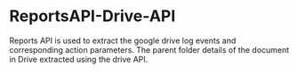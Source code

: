 # ReportsAPI-Drive-API
Reports API is used to extract the google drive log events and corresponding action parameters. The parent folder details of the document in Drive extracted using the drive API.
